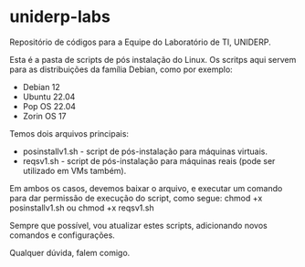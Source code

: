 # uniderp-labs
Repositório de códigos para a Equipe do Laboratório de TI, UNIDERP.

Esta é a pasta de scripts de pós instalação do Linux.
Os scritps aqui servem para as distribuições da família Debian, como por exemplo:
- Debian 12
- Ubuntu 22.04
- Pop OS 22.04
- Zorin OS 17

Temos dois arquivos principais:
- posinstallv1.sh - script de pós-instalação para máquinas virtuais.
- reqsv1.sh - script de pós-instalação para máquinas reais (pode ser utilizado em VMs também).

Em ambos os casos, devemos baixar o arquivo, e executar um comando para dar permissão de execução do script, como segue:
chmod +x posinstallv1.sh
ou
chmod +x reqsv1.sh

Sempre que possível, vou atualizar estes scripts, adicionando novos comandos e configurações.

Qualquer dúvida, falem comigo.
